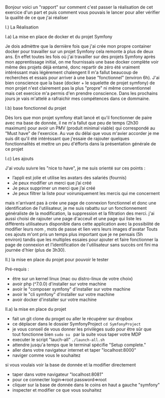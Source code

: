 Bonjour voici un "rapport" sur comment c'est passer la réalisation de cet exercice d'un part et puis comment vous pouvais le lancer pour aller vérifier la qualité de ce que j'ai réaliser <br>

I.) La Réalisation 

I.a) La mise en place de docker et du projet Symfony 

Je dois admèttre que la dernière fois que j'ai crée mon propre container docker pour travailler sur un projet Symfony cela remonte à plus de deux ans.
En effet toutes les fois où j'ai travailler sur des projets Symfony après mon apprentissage initial, on me fournissais une base docker complète voir même des projets déjà entamé, 
donc repartir de zéro été vraiment intéréssant mais légèrement chalengent 
Il m'a fallut beaucoup de recherches et essais pour arriver à une base "fonctionnel" (environ 6h). 
J'ai bien conscience que la base (docker + le squelette de projet symfony) de mon projet n'est clairement pas la plus "propre" ni même conventionnel mais cet exercice m'a permis d'en prendre conscience.
Dans les prochains jours je vais m'attelé a rafraichir mes compétences dans ce dommaine.

I.b) base fonctionnel du projet 

Dès lors que mon projet symfony était lancé et qu'il fonctionner de paire avec ma base de donnée, il ne m'a fallut que peu de temps (2h30 maximum) 
pour avoir un PMV (produit minimal viable) qui correspondé au "Must have" de l'exercice.
Au vue du délai que vous m'avier accorder je me suis dit qu'il été intéréssant que j'essaie de rajouter quelques fonctionnalités et mettre un peu d'éfforts dans la présentation générale de ce projet 

I.c) Les ajouts

J'ai voulu suivre les "nice to have", je me suis orienté sur ces points : 
<br>
- l’appli est jolie et utilise les avatars des salariés (fournis) <br>
- Je peux modifier un merci que j’ai créé <br>
- Je peux supprimer un merci que j’ai créé <br>
- Je peux filtrer la liste pour voiruniquement les mercis qui me concernent<br>

mais n'arrivant pas à crée une page de connexion fonctionnel et donc une identification de l'utilisateur, je me suis rabattu sur un fonctionnement généraliste de la modification, la suppression et la filtration des merci.
j'ai aussi choisi de rajouter une page d'acceuil et une page qui liste les différents utilisateurs disponible dans cette application avec la possibilité de modifier leurs nom , mots de passe et lien vers leurs images d'avatar
Touts ces ajouts m'ont pris un temps plus important que je ne pensais (5h environ) tandis que les multiples essaies pour ajouter et faire fonctionner la page de connexion et l'identification de l'utilisateur sans succès 
ont fini ma journée d'hier (plus de 3h30).

II.) la mise en place du projet pour pouvoir le tester 

Pré-requis : <br>
- être sur un kernel linux (mac ou distro-linux de votre choix)  <br>
- avoir php (^7.0.0) d'installer sur votre machine <br>
- avoir le "composer symfony" d'installer sur votre machine <br>
- avoir le "cli symfony" d'installer sur votre machine <br>
- avoir docker d'installer sur votre machine <br>

II.a) la mise en place du projet
 
- fait un git clone du proget ou aller le récupérer sur dropbox <br>
- ce déplacer dans le dossier SymfonyProject ```cd SymfonyProject ``` <br>
- je vous conseil de vous donner les privilèges sudo pour être sûr que tout fonctionne bien ```sudo su ``` par la suite vous taper votre MDP <br>
- executer le script "lauch-all" ```./launch-all.sh```<br>
- attendre jusqu'a temps que le terminal spécifie "Setup complete." <br>
- aller dans votre navigateur internet et taper "localhost:8000" <br>
- naviger comme vous le souhaitez <br>

si vous voulais voir la base de donnée et la modifier directement <br>

- taper dans votre navigateur "localhost:8081" <br>
- pour ce connecter login=>root password=>root <br>
- cliquer sur la base de donnée dans le coins en haut a gauche "symfony" <br>
- inspecter et modifier ce que vous souhaitez <br>

